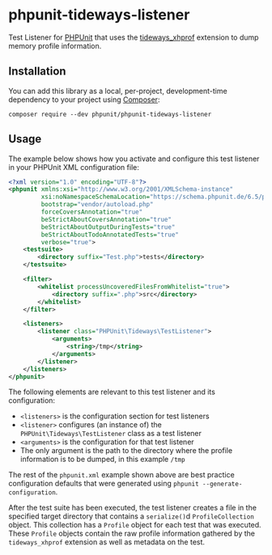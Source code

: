 # phpunit-tideways-listener

Test Listener for [PHPUnit](https://github.com/sebastianbergmann/phpunit/) that uses the [tideways_xhprof](https://github.com/tideways/php-profiler-extension) extension to dump memory profile information.

## Installation

You can add this library as a local, per-project, development-time dependency to your project using [Composer](https://getcomposer.org/):

    composer require --dev phpunit/phpunit-tideways-listener

## Usage

The example below shows how you activate and configure this test listener in your PHPUnit XML configuration file:

```xml
<?xml version="1.0" encoding="UTF-8"?>
<phpunit xmlns:xsi="http://www.w3.org/2001/XMLSchema-instance"
         xsi:noNamespaceSchemaLocation="https://schema.phpunit.de/6.5/phpunit.xsd"
         bootstrap="vendor/autoload.php"
         forceCoversAnnotation="true"
         beStrictAboutCoversAnnotation="true"
         beStrictAboutOutputDuringTests="true"
         beStrictAboutTodoAnnotatedTests="true"
         verbose="true">
    <testsuite>
        <directory suffix="Test.php">tests</directory>
    </testsuite>

    <filter>
        <whitelist processUncoveredFilesFromWhitelist="true">
            <directory suffix=".php">src</directory>
        </whitelist>
    </filter>

    <listeners>
        <listener class="PHPUnit\Tideways\TestListener">
            <arguments>
                <string>/tmp</string>
            </arguments>
        </listener>
    </listeners>
</phpunit>
```

The following elements are relevant to this test listener and its configuration:

* `<listeners>` is the configuration section for test listeners
* `<listener>` configures (an instance of) the `PHPUnit\Tideways\TestListener` class as a test listener
* `<arguments>` is the configuration for that test listener
* The only argument is the path to the directory where the profile information is to be dumped, in this example `/tmp`

The rest of the `phpunit.xml` example shown above are best practice configuration defaults that were generated using `phpunit --generate-configuration`.

After the test suite has been executed, the test listener creates a file in the specified target directory that contains a `serialize()`d `ProfileCollection` object. This collection has a `Profile` object for each test that was executed. These `Profile` objects contain the raw profile information gathered by the `tideways_xhprof` extension as well as metadata on the test.
